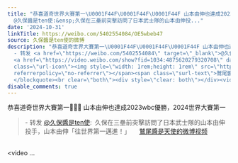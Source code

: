 ```yaml
---
title: "恭喜道奇世界大賽第一\U0001F44F\U0001F44F\U0001F44F 山本由伸也達成2023wbc優勝，2024世界大賽第一 - 转发
  @久保醬是ten使:&ensp;久保在三壘前突擊訪問了日本武士隊的山本由伸投..."
date: '2024-10-31'
linkTitle: https://weibo.com/5402554084/OE5wbeb47
source: 久保醬是ten使的微博
description: "恭喜道奇世界大賽第一\U0001F44F\U0001F44F\U0001F44F 山本由伸也達成2023wbc優勝，2024世界大賽第一<br><blockquote>
  - 转发 <a href=\"https://weibo.com/5402554084\" target=\"_blank\">@久保醬是ten使</a>: 久保在三壘前突擊訪問了日本武士隊的山本由伸投手，山本由伸「往世界第一邁進！」
  <a href=\"https://video.weibo.com/show?fid=1034:4875620279320708\" data-hide=\"\"><span
  class=\"url-icon\"><img style=\"width: 1rem;height: 1rem\" src=\"https://h5.sinaimg.cn/upload/2015/09/25/3/timeline_card_small_video_default.png\"
  referrerpolicy=\"no-referrer\"></span><span class=\"surl-text\">鷲尾醬是天使的微博视频</span></a>
  </blockquote><br clear=\"both\"><div style=\"clear: both\"></div><video ..."
disable_comments: true
---
```

恭喜道奇世界大賽第一👏👏👏 山本由伸也達成2023wbc優勝，2024世界大賽第一<br><blockquote> - 转发 <a href="https://weibo.com/5402554084" target="_blank">@久保醬是ten使</a>: 久保在三壘前突擊訪問了日本武士隊的山本由伸投手，山本由伸「往世界第一邁進！」 <a href="https://video.weibo.com/show?fid=1034:4875620279320708" data-hide=""><span class="url-icon"><img style="width: 1rem;height: 1rem" src="https://h5.sinaimg.cn/upload/2015/09/25/3/timeline_card_small_video_default.png" referrerpolicy="no-referrer"></span><span class="surl-text">鷲尾醬是天使的微博视频</span></a> </blockquote><br clear="both"><div style="clear: both"></div><video ...